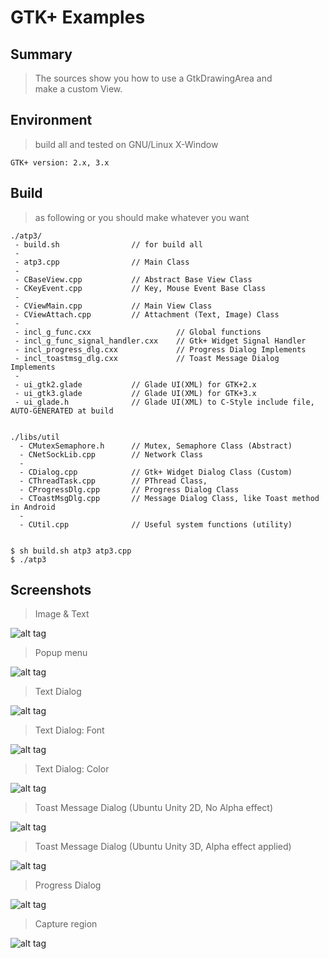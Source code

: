 GTK+ Examples
===============


Summary
----------
> The sources show you how to use a GtkDrawingArea and <br>
> make a custom View.


Environment
----------
> build all and tested on GNU/Linux X-Window

    GTK+ version: 2.x, 3.x


Build
----------
> as following or you should make whatever you want

    ./atp3/
     - build.sh                // for build all
	 -
     - atp3.cpp                // Main Class
	 -
	 - CBaseView.cpp           // Abstract Base View Class
	 - CKeyEvent.cpp           // Key, Mouse Event Base Class
	 -
	 - CViewMain.cpp           // Main View Class
	 - CViewAttach.cpp         // Attachment (Text, Image) Class
	 -
	 - incl_g_func.cxx                   // Global functions
	 - incl_g_func_signal_handler.cxx    // Gtk+ Widget Signal Handler
	 - incl_progress_dlg.cxx             // Progress Dialog Implements
	 - incl_toastmsg_dlg.cxx             // Toast Message Dialog Implements
	 -
	 - ui_gtk2.glade           // Glade UI(XML) for GTK+2.x
	 - ui_gtk3.glade           // Glade UI(XML) for GTK+3.x
	 - ui_glade.h              // Glade UI(XML) to C-Style include file, AUTO-GENERATED at build


	./libs/util
	  - CMutexSemaphore.h      // Mutex, Semaphore Class (Abstract)
	  - CNetSockLib.cpp        // Network Class
	  -
	  - CDialog.cpp            // Gtk+ Widget Dialog Class (Custom)
	  - CThreadTask.cpp        // PThread Class, 
	  - CProgressDlg.cpp       // Progress Dialog Class
	  - CToastMsgDlg.cpp       // Message Dialog Class, like Toast method in Android
	  -
	  - CUtil.cpp              // Useful system functions (utility)


    $ sh build.sh atp3 atp3.cpp
    $ ./atp3


Screenshots
----------

> Image & Text

![alt tag](https://github.com/godmode2k/gtk_examples/raw/master/screenshots/screenshot_01.png)

> Popup menu

![alt tag](https://github.com/godmode2k/gtk_examples/raw/master/screenshots/screenshot_02.png)

> Text Dialog

![alt tag](https://github.com/godmode2k/gtk_examples/raw/master/screenshots/screenshot_03.png)

> Text Dialog: Font

![alt tag](https://github.com/godmode2k/gtk_examples/raw/master/screenshots/screenshot_04.png)

> Text Dialog: Color

![alt tag](https://github.com/godmode2k/gtk_examples/raw/master/screenshots/screenshot_05.png)

> Toast Message Dialog (Ubuntu Unity 2D, No Alpha effect)

![alt tag](https://github.com/godmode2k/gtk_examples/raw/master/screenshots/screenshot_06.png)

> Toast Message Dialog (Ubuntu Unity 3D, Alpha effect applied)

![alt tag](https://github.com/godmode2k/gtk_examples/raw/master/screenshots/screenshot_07.png)

> Progress Dialog

![alt tag](https://github.com/godmode2k/gtk_examples/raw/master/screenshots/screenshot_08.png)

> Capture region

![alt tag](https://github.com/godmode2k/gtk_examples/raw/master/screenshots/screenshot_09.png)


